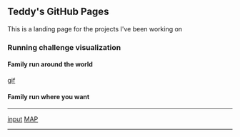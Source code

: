 ## Teddy's GitHub Pages

This is a landing page for the projects I've been working on

### Running challenge visualization
#### Family run around the world
[gif](https://github.com/tdeyster/fun_projects/blob/aa54ee258484cef8f1902153654c7430096d2588/run_around_the_world/run_slow.gif)
#### Family run where you want
---
[input](https://docs.google.com/spreadsheets/d/1zUNnt4nbvUa2erNJQ0dZ4SyDu0VtDupyh6j7NLRBETA/edit?usp=sharing)
[MAP](https://www.google.com/maps/d/u/2/embed?mid=18tsghISTK9WOjYqDmI-UHgpZthieLF0_)
   
---
